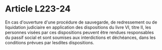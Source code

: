 # Article L223-24

En cas d'ouverture d'une procédure de sauvegarde, de redressement ou de liquidation judiciaire en application des dispositions du livre VI, titre II, les personnes visées par ces dispositions peuvent être rendues responsables du passif social et sont soumises aux interdictions et déchéances, dans les conditions prévues par lesdites dispositions.
